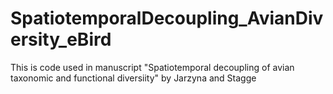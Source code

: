 # SpatiotemporalDecoupling_AvianDiversity_eBird

This is code used in manuscript "Spatiotemporal decoupling of avian taxonomic and functional diversiity" by Jarzyna and Stagge
